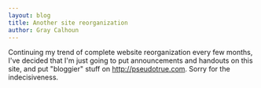 ```yaml
---
layout: blog
title: Another site reorganization
author: Gray Calhoun
---
```


Continuing my trend of complete website reorganization every few
months, I've decided that I'm just going to put announcements and
handouts on this site, and put "bloggier" stuff on
<http://pseudotrue.com>.  Sorry for the indecisiveness.